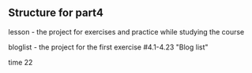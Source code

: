## Structure for part4

lesson - the project for exercises and practice while studying the course

bloglist - the project for the first exercise #4.1-4.23 "Blog list"

time 22
